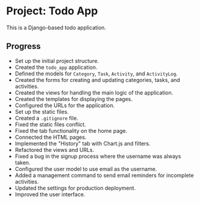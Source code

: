 # Project: Todo App
This is a Django-based todo application.

## Progress

*   Set up the initial project structure.
*   Created the `todo_app` application.
*   Defined the models for `Category`, `Task`, `Activity`, and `ActivityLog`.
*   Created the forms for creating and updating categories, tasks, and activities.
*   Created the views for handling the main logic of the application.
*   Created the templates for displaying the pages.
*   Configured the URLs for the application.
*   Set up the static files.
*   Created a `.gitignore` file.
*   Fixed the static files conflict.
*   Fixed the tab functionality on the home page.
*   Connected the HTML pages.
*   Implemented the "History" tab with Chart.js and filters.
*   Refactored the views and URLs.
*   Fixed a bug in the signup process where the username was always taken.
*   Configured the user model to use email as the username.
*   Added a management command to send email reminders for incomplete activities.
*   Updated the settings for production deployment.
*   Improved the user interface.

